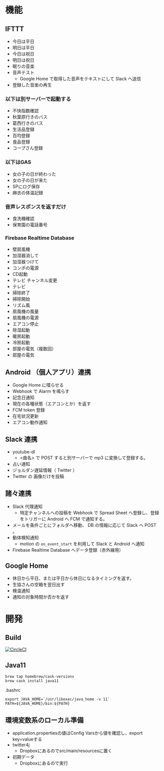 # 機能

## IFTTT

* 今日は平日
* 明日は平日
* 今日は祝日
* 明日は祝日
* 眠りの音楽
* 音声テスト
    * Google Home で取得した音声をテキストにして Slack へ送信
* 登録した音楽の再生

### 以下は別サーバーで起動する

* 不快指数確認
* 秋葉原行きのバス
* 葛西行きのバス
* 生活品登録
* 百均登録
* 食品登録
* コープさん登録

### 以下はGAS

* 女の子の日が終わった
* 女の子の日が来た
* SPにログ保存
* 麻衣の体温記録

### 音声レスポンスを返すだけ

* 食洗機確認
* 保育園の電話番号

### Firebase Realtime Database

* 壁扇風機
* 加湿器消して
* 加湿器つけて
* コンポの電源
* CD起動
* テレビ チャンネル変更
* テレビ
* 掃除終了
* 掃除開始
* リズム風
* 扇風機の風量
* 扇風機の電源
* エアコン停止
* 除湿起動
* 暖房起動
* 冷房起動
* 部屋の電気（複数回）
* 部屋の電気

## Android （個人アプリ）連携

* Google Home に喋らせる
* Webhook で Alarm を鳴らす
* 記念日通知
* 現在の各種状態（エアコンとか）を返す
* FCM token 登録
* 在宅状況更新
* エアコン動作通知

## Slack 連携

* youtube-dl
    * <曲名><URL> で POST すると別サーバーで mp3 に変換して登録する。
* 占い通知
* ジョルダン遅延情報（ Twitter ）
* Twitter の 画像だけを投稿

## 諸々連携

* Slack 代理通知
    * 特定チャンネルへの投稿を Webhook で Spread Sheet へ登録し、登録をトリガーに Android へ FCM で通知する。
* メールを条件ごとにフォルダへ移動、 DB の情報に応じて Slack へ POST 。
* 動体検知通知
    * motion の `on_event_start` を利用して Slack と Android へ通知
* Firebase Realtime Database へデータ登録（赤外線用）

## Google Home

* 休日から平日、または平日から休日になるタイミングを返す。
* 生協さんの空箱を翌日出す
* 検温通知
* 通知の対象時間か否かを返す

# 開発

## Build

[![CircleCI](https://circleci.com/gh/bvlion/BvlionBatch2.svg?style=svg)](https://circleci.com/gh/bvlion/BvlionBatch2)

## Java11

```
brew tap homebrew/cask-versions
brew cask install java11
```

.bashrc
```
export JAVA_HOME=`/usr/libexec/java_home -v 11`
PATH=${JAVA_HOME}/bin:${PATH}
```

## 環境変数系のローカル準備

* application.propertiesの値はConfig Varsから値を確認し、export key=valueする
* twitter4j
    * Dropboxにあるのでsrc/main/resourcesに置く
* 初期データ
    * Dropboxにあるので実行
